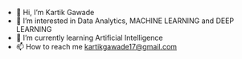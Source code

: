 - 👋 Hi, I’m Kartik Gawade
- 👀 I’m interested in Data Analytics, MACHINE LEARNING and DEEP LEARNING
- 🌱 I’m currently learning Artificial Intelligence
- 📫 How to reach me kartikgawade17@gmail.com

<!---
KartikGawade17/KartikGawade17 is a ✨ special ✨ repository because its `README.md` (this file) appears on your GitHub profile.
You can click the Preview link to take a look at your changes.
--->

